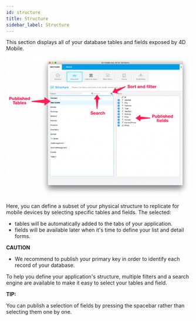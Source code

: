 ```yaml
---
id: structure
title: Structure
sidebar_label: Structure
---
```


This section displays all of your database tables and fields exposed by 4D Mobile.


![alt-text](assets/4DforiOSOverview/Structure-section-4D-for-iOS.png)


Here, you can define a subset of your physical structure to replicate for mobile devices by selecting specific tables and fields. The selected:

* tables will be automatically added to the tabs of your application.
* fields will be available later when it's time to define your list and detail forms.
 
 <div class = "caution">
<b>CAUTION</b>

* We recommend to publish your primary key in order to identify each record of your database.
</div>

To help you define your application's structure, multiple filters and a search engine are available to make it easy to select your tables and field.

<div class = "tips">
<b>TIP:</b>

You can publish a selection of fields by pressing the spacebar rather than selecting them one by one.
</div>